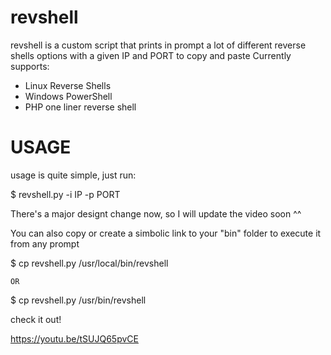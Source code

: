 # revshell
revshell is a custom script that prints in prompt a lot of different reverse shells options with a given IP and PORT to copy and paste 
Currently supports:
- Linux Reverse Shells
- Windows PowerShell 
- PHP one liner reverse shell

# USAGE

usage is quite simple, just run:

$ revshell.py -i IP -p PORT

There's a major designt change now, so I will update the video soon ^^

You can also copy or create a simbolic link to your "bin" folder to execute it from any prompt 

$ cp revshell.py /usr/local/bin/revshell

	OR

$ cp revshell.py /usr/bin/revshell

check it out!

https://youtu.be/tSUJQ65pvCE

